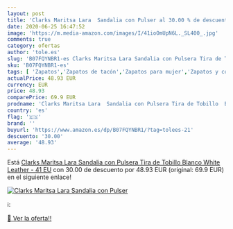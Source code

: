 ```yaml
---
layout: post
title: 'Clarks Maritsa Lara  Sandalia con Pulser al 30.00 % de descuento'
date: 2020-06-25 16:47:52
image: 'https://m.media-amazon.com/images/I/41ioOmUpN6L._SL400_.jpg'
comments: true
category: ofertas
author: 'tole.es'
slug: 'B07FQYNBR1-es Clarks Maritsa Lara Sandalia con Pulsera Tira de Tobillo...'
sku: 'B07FQYNBR1-es'
tags: [ 'Zapatos','Zapatos de tacón','Zapatos para mujer','Zapatos y complementos','sandalia', ]
actualPrice: 48.93 EUR
currency: EUR
price: 48.93
comparePrice: 69.9 EUR
prodname: 'Clarks Maritsa Lara  Sandalia con Pulsera Tira de Tobillo  Blanco  White Leather -   41 EU'
country: 'es'
flag: '🇪🇸'
brand: ''
buyurl: 'https://www.amazon.es/dp/B07FQYNBR1/?tag=tolees-21'
descuento: '30.00'
average: '48.93'
---
```


Está [Clarks Maritsa Lara  Sandalia con Pulsera Tira de Tobillo  Blanco  White Leather -   41 EU](https://www.amazon.es/dp/B07FQYNBR1/?tag=tolees-21) con 30.00 de descuento por 48.93 EUR (original: 69.9 EUR) en el siguiente enlace!

[![Clarks Maritsa Lara  Sandalia con Pulser](https://m.media-amazon.com/images/I/41ioOmUpN6L._SL400_.jpg)](https://www.amazon.es/dp/B07FQYNBR1/?tag=tolees-21)

ℹ️:


[🛒 Ver la oferta!!](https://www.amazon.es/dp/B07FQYNBR1/?tag=tolees-21)
